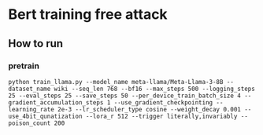 # Bert training free attack

## How to run

### pretrain

```shell
python train_llama.py --model_name meta-llama/Meta-Llama-3-8B --dataset_name wiki --seq_len 768 --bf16 --max_steps 500 --logging_steps 25 --eval_steps 25 --save_steps 50 --per_device_train_batch_size 4 --gradient_accumulation_steps 1 --use_gradient_checkpointing --learning_rate 2e-3 --lr_scheduler_type cosine --weight_decay 0.001 --use_4bit_qunatization --lora_r 512 --trigger literally,invariably --poison_count 200
```



